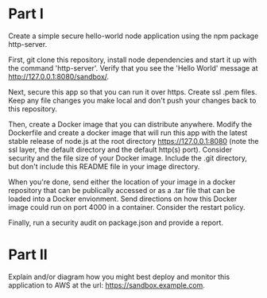 # Part I

Create a simple secure hello-world node application using the npm package http-server. 

First, git clone this repository, install node dependencies and start it up with the command 'http-server'. Verify that you see the 'Hello World' message at http://127.0.0.1:8080/sandbox/.

Next, secure this app so that you can run it over https. Create ssl .pem files. Keep any file changes you make local and don't push your changes back to this repository.

Then, create a Docker image that you can distribute anywhere. Modify the Dockerfile and create a docker image that will run this app with the latest stable release of node.js at the root directory https://127.0.0.1:8080 (note the ssl layer, the default directory and the default http(s) port). Consider security and the file size of your Docker image. Include the .git directory, but don't include this README file in your image directory.

When you're done, send either the location of your image in a docker repository that can be publically accessed or as a .tar file that can be loaded into a Docker envionment. Send directions on how this Docker image could run on port 4000 in a container. Consider the restart policy. 

Finally, run a security audit on package.json and provide a report.

# Part II

Explain and/or diagram how you might best deploy and monitor this application to AWS at the url: https://sandbox.example.com.
